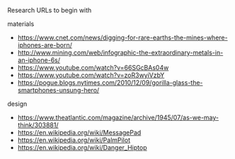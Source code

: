 Research URLs to begin with 

materials
* https://www.cnet.com/news/digging-for-rare-earths-the-mines-where-iphones-are-born/
* http://www.mining.com/web/infographic-the-extraordinary-metals-in-an-iphone-6s/
* https://www.youtube.com/watch?v=66SGcBAs04w
* https://www.youtube.com/watch?v=zoR3wyiVzbY
* https://pogue.blogs.nytimes.com/2010/12/09/gorilla-glass-the-smartphones-unsung-hero/

design
* https://www.theatlantic.com/magazine/archive/1945/07/as-we-may-think/303881/
* https://en.wikipedia.org/wiki/MessagePad
* https://en.wikipedia.org/wiki/PalmPilot
* https://en.wikipedia.org/wiki/Danger_Hiptop

